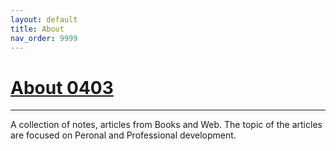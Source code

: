 ```yaml
---
layout: default
title: About 
nav_order: 9999 
---
```


# [About 0403](about)
---

A collection of notes, articles from Books and Web. The topic of the articles are focused on Peronal and Professional development.
